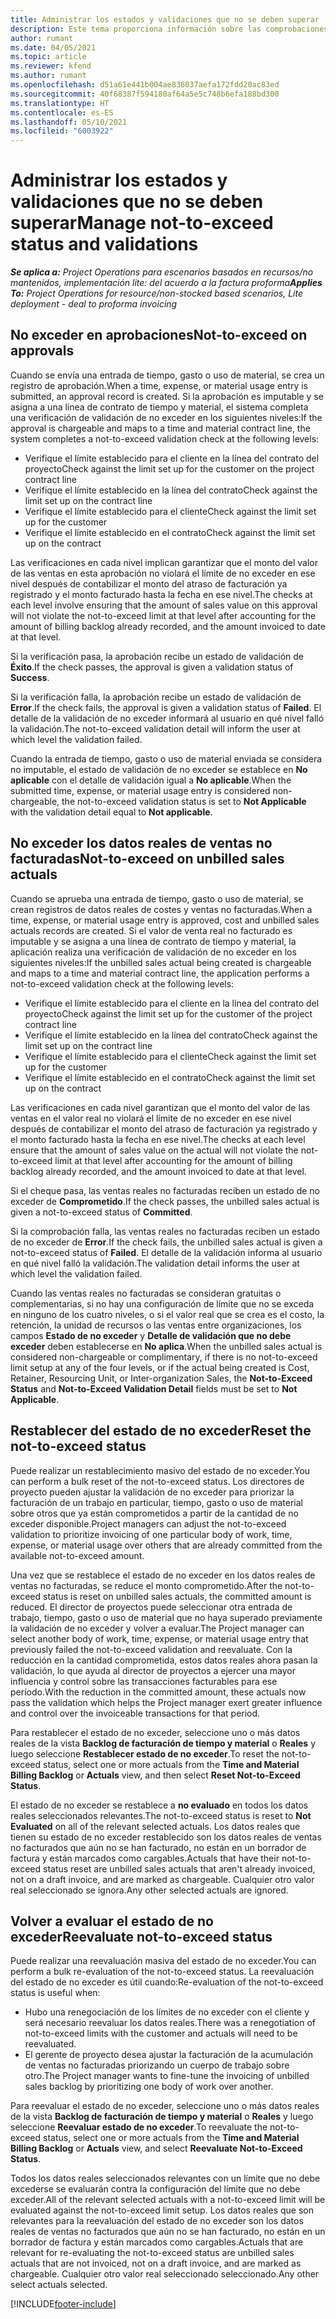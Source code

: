 ```yaml
---
title: Administrar los estados y validaciones que no se deben superar
description: Este tema proporciona información sobre las comprobaciones de límite que no deben superarse realizadas en Project Operations.
author: rumant
ms.date: 04/05/2021
ms.topic: article
ms.reviewer: kfend
ms.author: rumant
ms.openlocfilehash: d51a61e441b004ae836037aefa172fdd20ac83ed
ms.sourcegitcommit: 40f68387f594180af64a5e5c748b6efa188bd300
ms.translationtype: HT
ms.contentlocale: es-ES
ms.lasthandoff: 05/10/2021
ms.locfileid: "6003922"
---
```

# <a name="manage-not-to-exceed-status-and-validations"></a><span data-ttu-id="19faa-103">Administrar los estados y validaciones que no se deben superar</span><span class="sxs-lookup"><span data-stu-id="19faa-103">Manage not-to-exceed status and validations</span></span> 

<span data-ttu-id="19faa-104">_**Se aplica a:** Project Operations para escenarios basados en recursos/no mantenidos, implementación lite: del acuerdo a la factura proforma_</span><span class="sxs-lookup"><span data-stu-id="19faa-104">_**Applies To:** Project Operations for resource/non-stocked based scenarios, Lite deployment - deal to proforma invoicing_</span></span>

## <a name="not-to-exceed-on-approvals"></a><span data-ttu-id="19faa-105">No exceder en aprobaciones</span><span class="sxs-lookup"><span data-stu-id="19faa-105">Not-to-exceed on approvals</span></span>

<span data-ttu-id="19faa-106">Cuando se envía una entrada de tiempo, gasto o uso de material, se crea un registro de aprobación.</span><span class="sxs-lookup"><span data-stu-id="19faa-106">When a time, expense, or material usage entry is submitted, an approval record is created.</span></span> <span data-ttu-id="19faa-107">Si la aprobación es imputable y se asigna a una línea de contrato de tiempo y material, el sistema completa una verificación de validación de no exceder en los siguientes niveles:</span><span class="sxs-lookup"><span data-stu-id="19faa-107">If the approval is chargeable and maps to a time and material contract line, the system completes a not-to-exceed validation check at the following levels:</span></span>

  - <span data-ttu-id="19faa-108">Verifique el límite establecido para el cliente en la línea del contrato del proyecto</span><span class="sxs-lookup"><span data-stu-id="19faa-108">Check against the limit set up for the customer on the project contract line</span></span>
  - <span data-ttu-id="19faa-109">Verifique el límite establecido en la línea del contrato</span><span class="sxs-lookup"><span data-stu-id="19faa-109">Check against the limit set up on the contract line</span></span>
  - <span data-ttu-id="19faa-110">Verifique el límite establecido para el cliente</span><span class="sxs-lookup"><span data-stu-id="19faa-110">Check against the limit set up for the customer</span></span>
  - <span data-ttu-id="19faa-111">Verifique el límite establecido en el contrato</span><span class="sxs-lookup"><span data-stu-id="19faa-111">Check against the limit set up on the contract</span></span>

<span data-ttu-id="19faa-112">Las verificaciones en cada nivel implican garantizar que el monto del valor de las ventas en esta aprobación no violará el límite de no exceder en ese nivel después de contabilizar el monto del atraso de facturación ya registrado y el monto facturado hasta la fecha en ese nivel.</span><span class="sxs-lookup"><span data-stu-id="19faa-112">The checks at each level involve ensuring that the amount of sales value on this approval will not violate the not-to-exceed limit at that level after accounting for the amount of billing backlog already recorded, and the amount invoiced to date at that level.</span></span>

<span data-ttu-id="19faa-113">Si la verificación pasa, la aprobación recibe un estado de validación de **Éxito**.</span><span class="sxs-lookup"><span data-stu-id="19faa-113">If the check passes, the approval is given a validation status of **Success**.</span></span>

<span data-ttu-id="19faa-114">Si la verificación falla, la aprobación recibe un estado de validación de **Error**.</span><span class="sxs-lookup"><span data-stu-id="19faa-114">If the check fails, the approval is given a validation status of **Failed**.</span></span> <span data-ttu-id="19faa-115">El detalle de la validación de no exceder informará al usuario en qué nivel falló la validación.</span><span class="sxs-lookup"><span data-stu-id="19faa-115">The not-to-exceed validation detail will inform the user at which level the validation failed.</span></span>

<span data-ttu-id="19faa-116">Cuando la entrada de tiempo, gasto o uso de material enviada se considera no imputable, el estado de validación de no exceder se establece en **No aplicable** con el detalle de validación igual a **No aplicable**.</span><span class="sxs-lookup"><span data-stu-id="19faa-116">When the submitted time, expense, or material usage entry is considered non-chargeable, the not-to-exceed validation status is set to **Not Applicable** with the validation detail equal to **Not applicable**.</span></span>

## <a name="not-to-exceed-on-unbilled-sales-actuals"></a><span data-ttu-id="19faa-117">No exceder los datos reales de ventas no facturadas</span><span class="sxs-lookup"><span data-stu-id="19faa-117">Not-to-exceed on unbilled sales actuals</span></span>

<span data-ttu-id="19faa-118">Cuando se aprueba una entrada de tiempo, gasto o uso de material, se crean registros de datos reales de costes y ventas no facturadas.</span><span class="sxs-lookup"><span data-stu-id="19faa-118">When a time, expense, or material usage entry is approved, cost and unbilled sales actuals records are created.</span></span> <span data-ttu-id="19faa-119">Si el valor de venta real no facturado es imputable y se asigna a una línea de contrato de tiempo y material, la aplicación realiza una verificación de validación de no exceder en los siguientes niveles:</span><span class="sxs-lookup"><span data-stu-id="19faa-119">If the unbilled sales actual being created is chargeable and maps to a time and material contract line, the application performs a not-to-exceed validation check at the following levels:</span></span>

  - <span data-ttu-id="19faa-120">Verifique el límite establecido para el cliente en la línea del contrato del proyecto</span><span class="sxs-lookup"><span data-stu-id="19faa-120">Check against the limit set up for the customer of the project contract line</span></span>
  - <span data-ttu-id="19faa-121">Verifique el límite establecido en la línea del contrato</span><span class="sxs-lookup"><span data-stu-id="19faa-121">Check against the limit set up on the contract line</span></span>
  - <span data-ttu-id="19faa-122">Verifique el límite establecido para el cliente</span><span class="sxs-lookup"><span data-stu-id="19faa-122">Check against the limit set up for the customer</span></span>
  - <span data-ttu-id="19faa-123">Verifique el límite establecido en el contrato</span><span class="sxs-lookup"><span data-stu-id="19faa-123">Check against the limit set up on the contract</span></span>

<span data-ttu-id="19faa-124">Las verificaciones en cada nivel garantizan que el monto del valor de las ventas en el valor real no violará el límite de no exceder en ese nivel después de contabilizar el monto del atraso de facturación ya registrado y el monto facturado hasta la fecha en ese nivel.</span><span class="sxs-lookup"><span data-stu-id="19faa-124">The checks at each level ensure that the amount of sales value on the actual will not violate the not-to-exceed limit at that level after accounting for the amount of billing backlog already recorded, and the amount invoiced to date at that level.</span></span>

<span data-ttu-id="19faa-125">Si el cheque pasa, las ventas reales no facturadas reciben un estado de no exceder de **Comprometido**.</span><span class="sxs-lookup"><span data-stu-id="19faa-125">If the check passes, the unbilled sales actual is given a not-to-exceed status of **Committed**.</span></span>

<span data-ttu-id="19faa-126">Si la comprobación falla, las ventas reales no facturadas reciben un estado de no exceder de **Error**.</span><span class="sxs-lookup"><span data-stu-id="19faa-126">If the check fails, the unbilled sales actual is given a not-to-exceed status of **Failed**.</span></span> <span data-ttu-id="19faa-127">El detalle de la validación informa al usuario en qué nivel falló la validación.</span><span class="sxs-lookup"><span data-stu-id="19faa-127">The validation detail informs the user at which level the validation failed.</span></span>

<span data-ttu-id="19faa-128">Cuando las ventas reales no facturadas se consideran gratuitas o complementarias, si no hay una configuración de límite que no se exceda en ninguno de los cuatro niveles, o si el valor real que se crea es el costo, la retención, la unidad de recursos o las ventas entre organizaciones, los campos **Estado de no exceder** y **Detalle de validación que no debe exceder** deben establecerse en **No aplica**.</span><span class="sxs-lookup"><span data-stu-id="19faa-128">When the unbilled sales actual is considered non-chargeable or complimentary, if there is no not-to-exceed limit setup at any of the four levels, or if the actual being created is Cost, Retainer, Resourcing Unit, or Inter-organization Sales, the **Not-to-Exceed Status** and **Not-to-Exceed Validation Detail** fields must be set to **Not Applicable**.</span></span>

## <a name="reset-the-not-to-exceed-status"></a><span data-ttu-id="19faa-129">Restablecer del estado de no exceder</span><span class="sxs-lookup"><span data-stu-id="19faa-129">Reset the not-to-exceed status</span></span>

<span data-ttu-id="19faa-130">Puede realizar un restablecimiento masivo del estado de no exceder.</span><span class="sxs-lookup"><span data-stu-id="19faa-130">You can perform a bulk reset of the not-to-exceed status.</span></span> <span data-ttu-id="19faa-131">Los directores de proyecto pueden ajustar la validación de no exceder para priorizar la facturación de un trabajo en particular, tiempo, gasto o uso de material sobre otros que ya están comprometidos a partir de la cantidad de no exceder disponible.</span><span class="sxs-lookup"><span data-stu-id="19faa-131">Project managers can adjust the not-to-exceed validation to prioritize invoicing of one particular body of work, time, expense, or material usage over others that are already committed from the available not-to-exceed amount.</span></span>

<span data-ttu-id="19faa-132">Una vez que se restablece el estado de no exceder en los datos reales de ventas no facturadas, se reduce el monto comprometido.</span><span class="sxs-lookup"><span data-stu-id="19faa-132">After the not-to-exceed status is reset on unbilled sales actuals, the committed amount is reduced.</span></span> <span data-ttu-id="19faa-133">El director de proyectos puede seleccionar otra entrada de trabajo, tiempo, gasto o uso de material que no haya superado previamente la validación de no exceder y volver a evaluar.</span><span class="sxs-lookup"><span data-stu-id="19faa-133">The Project manager can select another body of work, time, expense, or material usage entry that previously failed the not-to-exceed validation and reevaluate.</span></span> <span data-ttu-id="19faa-134">Con la reducción en la cantidad comprometida, estos datos reales ahora pasan la validación, lo que ayuda al director de proyectos a ejercer una mayor influencia y control sobre las transacciones facturables para ese período.</span><span class="sxs-lookup"><span data-stu-id="19faa-134">With the reduction in the committed amount, these actuals now pass the validation which helps the Project manager exert greater influence and control over the invoiceable transactions for that period.</span></span>

<span data-ttu-id="19faa-135">Para restablecer el estado de no exceder, seleccione uno o más datos reales de la vista **Backlog de facturación de tiempo y material** o **Reales** y luego seleccione **Restablecer estado de no exceder**.</span><span class="sxs-lookup"><span data-stu-id="19faa-135">To reset the not-to-exceed status, select one or more actuals from the **Time and Material Billing Backlog** or **Actuals** view, and then select **Reset Not-to-Exceed Status**.</span></span>

<span data-ttu-id="19faa-136">El estado de no exceder se restablece a **no evaluado** en todos los datos reales seleccionados relevantes.</span><span class="sxs-lookup"><span data-stu-id="19faa-136">The not-to-exceed status is reset to **Not Evaluated** on all of the relevant selected actuals.</span></span> <span data-ttu-id="19faa-137">Los datos reales que tienen su estado de no exceder restablecido son los datos reales de ventas no facturados que aún no se han facturado, no están en un borrador de factura y están marcados como cargables.</span><span class="sxs-lookup"><span data-stu-id="19faa-137">Actuals that have their not-to-exceed status reset are unbilled sales actuals that aren't already invoiced, not on a draft invoice, and are marked as chargeable.</span></span> <span data-ttu-id="19faa-138">Cualquier otro valor real seleccionado se ignora.</span><span class="sxs-lookup"><span data-stu-id="19faa-138">Any other selected actuals are ignored.</span></span>

## <a name="reevaluate-not-to-exceed-status"></a><span data-ttu-id="19faa-139">Volver a evaluar el estado de no exceder</span><span class="sxs-lookup"><span data-stu-id="19faa-139">Reevaluate not-to-exceed status</span></span>

<span data-ttu-id="19faa-140">Puede realizar una reevaluación masiva del estado de no exceder.</span><span class="sxs-lookup"><span data-stu-id="19faa-140">You can perform a bulk re-evaluation of the not-to-exceed status.</span></span> <span data-ttu-id="19faa-141">La reevaluación del estado de no exceder es útil cuando:</span><span class="sxs-lookup"><span data-stu-id="19faa-141">Re-evaluation of the not-to-exceed status is useful when:</span></span>

  - <span data-ttu-id="19faa-142">Hubo una renegociación de los límites de no exceder con el cliente y será necesario reevaluar los datos reales.</span><span class="sxs-lookup"><span data-stu-id="19faa-142">There was a renegotiation of not-to-exceed limits with the customer and actuals will need to be reevaluated.</span></span>
  - <span data-ttu-id="19faa-143">El gerente de proyecto desea ajustar la facturación de la acumulación de ventas no facturadas priorizando un cuerpo de trabajo sobre otro.</span><span class="sxs-lookup"><span data-stu-id="19faa-143">The Project manager wants to fine-tune the invoicing of unbilled sales backlog by prioritizing one body of work over another.</span></span>

<span data-ttu-id="19faa-144">Para reevaluar el estado de no exceder, seleccione uno o más datos reales de la vista **Backlog de facturación de tiempo y material** o **Reales** y luego seleccione **Reevaluar estado de no exceder**.</span><span class="sxs-lookup"><span data-stu-id="19faa-144">To reevaluate the not-to-exceed status, select one or more actuals from the **Time and Material Billing Backlog** or **Actuals** view, and select **Reevaluate Not-to-Exceed Status**.</span></span>

<span data-ttu-id="19faa-145">Todos los datos reales seleccionados relevantes con un límite que no debe excederse se evaluarán contra la configuración del límite que no debe exceder.</span><span class="sxs-lookup"><span data-stu-id="19faa-145">All of the relevant selected actuals with a not-to-exceed limit will be evaluated against the not-to-exceed limit setup.</span></span> <span data-ttu-id="19faa-146">Los datos reales que son relevantes para la reevaluación del estado de no exceder son los datos reales de ventas no facturados que aún no se han facturado, no están en un borrador de factura y están marcados como cargables.</span><span class="sxs-lookup"><span data-stu-id="19faa-146">Actuals that are relevant for re-evaluating the not-to-exceed status are unbilled sales actuals that are not invoiced, not on a draft invoice, and are marked as chargeable.</span></span> <span data-ttu-id="19faa-147">Cualquier otro valor real seleccionado seleccionado.</span><span class="sxs-lookup"><span data-stu-id="19faa-147">Any other select actuals selected.</span></span>


[!INCLUDE[footer-include](../../includes/footer-banner.md)]
